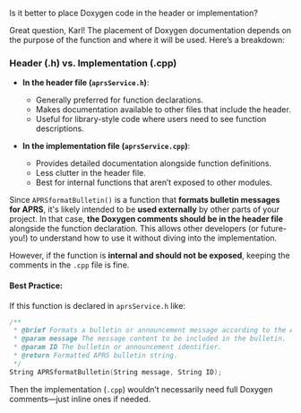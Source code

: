 Is it better to place Doxygen code in the header or implementation? 

Great question, Karl! The placement of Doxygen documentation depends on the purpose of the function and where it will be used. Here’s a breakdown:

### **Header (.h) vs. Implementation (.cpp)**
- **In the header file (`aprsService.h`)**:
  - Generally preferred for function declarations.
  - Makes documentation available to other files that include the header.
  - Useful for library-style code where users need to see function descriptions.

- **In the implementation file (`aprsService.cpp`)**:
  - Provides detailed documentation alongside function definitions.
  - Less clutter in the header file.
  - Best for internal functions that aren’t exposed to other modules.

Since `APRSformatBulletin()` is a function that **formats bulletin messages for APRS**, it's likely intended to be **used externally** by other parts of your project. In that case, **the Doxygen comments should be in the header file** alongside the function declaration. This allows other developers (or future-you!) to understand how to use it without diving into the implementation.

However, if the function is **internal and should not be exposed**, keeping the comments in the `.cpp` file is fine.

#### **Best Practice:**
If this function is declared in `aprsService.h` like:
```cpp
/** 
 * @brief Formats a bulletin or announcement message according to the APRS specification.
 * @param message The message content to be included in the bulletin.
 * @param ID The bulletin or announcement identifier.
 * @return Formatted APRS bulletin string.
 */
String APRSformatBulletin(String message, String ID);
```
Then the implementation (`.cpp`) wouldn’t necessarily need full Doxygen comments—just inline ones if needed.
